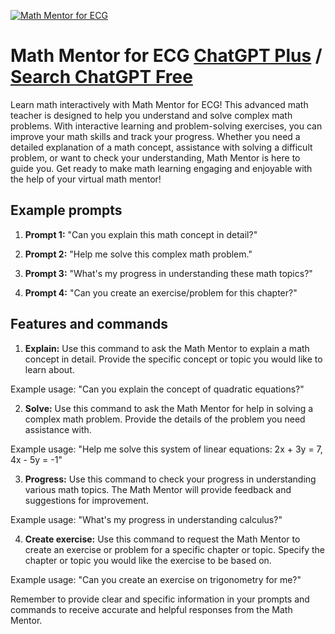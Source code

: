 
[![Math Mentor for ECG](https://files.oaiusercontent.com/file-P7etgY3xDMnv3Lc0oZsT5QB7?se=2123-10-18T17%3A50%3A42Z&sp=r&sv=2021-08-06&sr=b&rscc=max-age%3D31536000%2C%20immutable&rscd=attachment%3B%20filename%3D39853c91-e8bb-4322-ad1b-4862e66beb99.png&sig=6WbfbD8Q6ltEt1QrzWORiX1FGCvmXNp4SC7huNun//Y%3D)](https://chat.openai.com/g/g-4h7yzlKdb-math-mentor-for-ecg)

# Math Mentor for ECG [ChatGPT Plus](https://chat.openai.com/g/g-4h7yzlKdb-math-mentor-for-ecg) / [Search ChatGPT Free](https://gptcall.net/index.html#/?search=Math%20Mentor%20for%20ECG)

Learn math interactively with Math Mentor for ECG! This advanced math teacher is designed to help you understand and solve complex math problems. With interactive learning and problem-solving exercises, you can improve your math skills and track your progress. Whether you need a detailed explanation of a math concept, assistance with solving a difficult problem, or want to check your understanding, Math Mentor is here to guide you. Get ready to make math learning engaging and enjoyable with the help of your virtual math mentor!

## Example prompts

1. **Prompt 1:** "Can you explain this math concept in detail?"

2. **Prompt 2:** "Help me solve this complex math problem."

3. **Prompt 3:** "What's my progress in understanding these math topics?"

4. **Prompt 4:** "Can you create an exercise/problem for this chapter?"

## Features and commands

1. **Explain:** Use this command to ask the Math Mentor to explain a math concept in detail. Provide the specific concept or topic you would like to learn about.

Example usage: "Can you explain the concept of quadratic equations?"

2. **Solve:** Use this command to ask the Math Mentor for help in solving a complex math problem. Provide the details of the problem you need assistance with.

Example usage: "Help me solve this system of linear equations: 2x + 3y = 7, 4x - 5y = -1"

3. **Progress:** Use this command to check your progress in understanding various math topics. The Math Mentor will provide feedback and suggestions for improvement.

Example usage: "What's my progress in understanding calculus?"

4. **Create exercise:** Use this command to request the Math Mentor to create an exercise or problem for a specific chapter or topic. Specify the chapter or topic you would like the exercise to be based on.

Example usage: "Can you create an exercise on trigonometry for me?"

Remember to provide clear and specific information in your prompts and commands to receive accurate and helpful responses from the Math Mentor.


